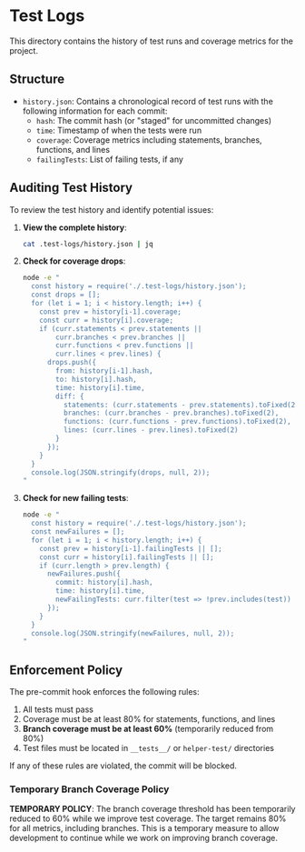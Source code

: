 # Test Logs

This directory contains the history of test runs and coverage metrics for the project.

## Structure

- `history.json`: Contains a chronological record of test runs with the following information for each commit:
  - `hash`: The commit hash (or "staged" for uncommitted changes)
  - `time`: Timestamp of when the tests were run
  - `coverage`: Coverage metrics including statements, branches, functions, and lines
  - `failingTests`: List of failing tests, if any

## Auditing Test History

To review the test history and identify potential issues:

1. **View the complete history**:
   ```bash
   cat .test-logs/history.json | jq
   ```

2. **Check for coverage drops**:
   ```bash
   node -e "
     const history = require('./.test-logs/history.json');
     const drops = [];
     for (let i = 1; i < history.length; i++) {
       const prev = history[i-1].coverage;
       const curr = history[i].coverage;
       if (curr.statements < prev.statements || 
           curr.branches < prev.branches ||
           curr.functions < prev.functions ||
           curr.lines < prev.lines) {
         drops.push({
           from: history[i-1].hash,
           to: history[i].hash,
           time: history[i].time,
           diff: {
             statements: (curr.statements - prev.statements).toFixed(2),
             branches: (curr.branches - prev.branches).toFixed(2),
             functions: (curr.functions - prev.functions).toFixed(2),
             lines: (curr.lines - prev.lines).toFixed(2)
           }
         });
       }
     }
     console.log(JSON.stringify(drops, null, 2));
   "
   ```

3. **Check for new failing tests**:
   ```bash
   node -e "
     const history = require('./.test-logs/history.json');
     const newFailures = [];
     for (let i = 1; i < history.length; i++) {
       const prev = history[i-1].failingTests || [];
       const curr = history[i].failingTests || [];
       if (curr.length > prev.length) {
         newFailures.push({
           commit: history[i].hash,
           time: history[i].time,
           newFailingTests: curr.filter(test => !prev.includes(test))
         });
       }
     }
     console.log(JSON.stringify(newFailures, null, 2));
   "
   ```

## Enforcement Policy

The pre-commit hook enforces the following rules:

1. All tests must pass
2. Coverage must be at least 80% for statements, functions, and lines
3. **Branch coverage must be at least 60%** (temporarily reduced from 80%)
4. Test files must be located in `__tests__/` or `helper-test/` directories

If any of these rules are violated, the commit will be blocked.

### Temporary Branch Coverage Policy

**TEMPORARY POLICY**: The branch coverage threshold has been temporarily reduced to 60% while we improve test coverage. The target remains 80% for all metrics, including branches. This is a temporary measure to allow development to continue while we work on improving branch coverage.
